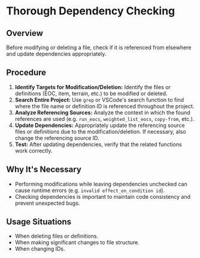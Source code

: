 # Thorough Dependency Checking

## Overview
Before modifying or deleting a file, check if it is referenced from elsewhere and update dependencies appropriately.

## Procedure
1.  **Identify Targets for Modification/Deletion:** Identify the files or definitions (EOC, item, terrain, etc.) to be modified or deleted.
2.  **Search Entire Project:** Use `grep` or VSCode's search function to find where the file name or definition ID is referenced throughout the project.
3.  **Analyze Referencing Sources:** Analyze the context in which the found references are used (e.g. `run_eocs`, `weighted_list_eocs`, `copy-from`, etc.).
4.  **Update Dependencies:** Appropriately update the referencing source files or definitions due to the modification/deletion. If necessary, also change the referencing source ID.
5.  **Test:** After updating dependencies, verify that the related functions work correctly.

## Why It's Necessary
*   Performing modifications while leaving dependencies unchecked can cause runtime errors (e.g. `invalid effect_on_condition id`).
*   Checking dependencies is important to maintain code consistency and prevent unexpected bugs.

## Usage Situations
*   When deleting files or definitions.
*   When making significant changes to file structure.
*   When changing IDs.